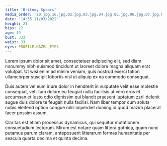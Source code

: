 ```yaml
---
title: 'Britney Spears'
media_order: '20.jpg,16.jpg,02.jpg,03.jpg,04.jpg,05.jpg,06.jpg,07.jpg,08.jpg,09.jpg,10.jpg,11.jpg,12.jpg,14.jpg,17.jpg,18.jpg,19.jpg,22.jpg'
date: '14:55 11/03/2022'
height: 21
hips: 22
age: 19
bust: 333
waist: 33
eyes: PROFILE.HAZEL_EYES
---
```


Lorem ipsum dolor sit amet, consectetuer adipiscing elit, sed diam nonummy nibh euismod tincidunt ut laoreet dolore magna aliquam erat volutpat. Ut wisi enim ad minim veniam, quis nostrud exerci tation ullamcorper suscipit lobortis nisl ut aliquip ex ea commodo consequat.

Duis autem vel eum iriure dolor in hendrerit in vulputate velit esse molestie consequat, vel illum dolore eu feugiat nulla facilisis at vero eros et accumsan et iusto odio dignissim qui blandit praesent luptatum zzril delenit augue duis dolore te feugait nulla facilisi.
Nam liber tempor cum soluta nobis eleifend option congue nihil imperdiet doming id quod mazim placerat facer possim assum.

Claritas est etiam processus dynamicus, qui sequitur mutationem consuetudium lectorum. Mirum est notare quam littera gothica, quam nunc putamus parum claram, anteposuerit litterarum formas humanitatis per seacula quarta decima et quinta decima.

